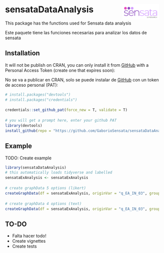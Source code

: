 
<!-- README.md is generated from README.Rmd. Please edit that file -->

# sensataDataAnalysis <img src="man/figures/sensata_logo_white.png" align="right" width="120" />

<!-- badges: start -->
<!-- badges: end -->

This package has the functions used for Sensata data analysis

Este paquete tiene las funciones necesarias para analizar los datos de
sensata

## Installation

It will not be publish on CRAN, you can only install it from
[GitHub](https://github.com/) with a Personal Access Token (create one
that expires soon):

No se va a publicar en CRAN, solo se puede instalar de
[GitHub](https://github.com/) con un token de acceso personal (PAT):

``` r
# install.packages("devtools")
# install.packages("credentials")

credentials::set_github_pat(force_new = T, validate = T)

# you will get a prompt here, enter your github PAT
library(devtools)
install_github(repo = "https://github.com/GaborioSensata/sensataDataAnalysis", ref = "main", auth_token = github_pat())
```

## Example

TODO: Create example

``` r
library(sensataDataAnalysis)
# this automatically loads tidyverse and labelled
sensataExAnalysis <- sensataExAnalysis

# create graphData 5 options (likert)
createGraphData(df = sensataExAnalysis, originVar = "q_EA_IN_03", groupVar = "q_EA_CA_10")

# create graphData 4 options (text)
createGraphData(df = sensataExAnalysis, originVar = "q_EA_IN_03", groupVar = "q_EA_CA_10")
```

## TO-DO

-   Falta hacer todo!
-   Create vignettes
-   Create tests
